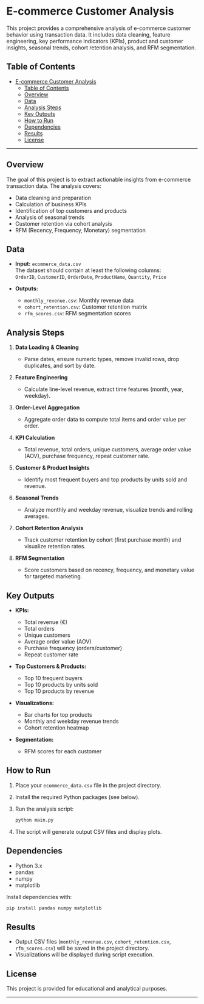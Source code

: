 # E-commerce Customer Analysis

This project provides a comprehensive analysis of e-commerce customer behavior using transaction data. It includes data cleaning, feature engineering, key performance indicators (KPIs), product and customer insights, seasonal trends, cohort retention analysis, and RFM segmentation.

## Table of Contents

- [E-commerce Customer Analysis](#e-commerce-customer-analysis)
  - [Table of Contents](#table-of-contents)
  - [Overview](#overview)
  - [Data](#data)
  - [Analysis Steps](#analysis-steps)
  - [Key Outputs](#key-outputs)
  - [How to Run](#how-to-run)
  - [Dependencies](#dependencies)
  - [Results](#results)
  - [License](#license)

---

## Overview

The goal of this project is to extract actionable insights from e-commerce transaction data. The analysis covers:

- Data cleaning and preparation
- Calculation of business KPIs
- Identification of top customers and products
- Analysis of seasonal trends
- Customer retention via cohort analysis
- RFM (Recency, Frequency, Monetary) segmentation

## Data

- **Input:** `ecommerce_data.csv`  
  The dataset should contain at least the following columns:  
  `OrderID`, `CustomerID`, `OrderDate`, `ProductName`, `Quantity`, `Price`

- **Outputs:**  
  - `monthly_revenue.csv`: Monthly revenue data  
  - `cohort_retention.csv`: Customer retention matrix  
  - `rfm_scores.csv`: RFM segmentation scores

## Analysis Steps

1. **Data Loading & Cleaning**
	- Parse dates, ensure numeric types, remove invalid rows, drop duplicates, and sort by date.

2. **Feature Engineering**
	- Calculate line-level revenue, extract time features (month, year, weekday).

3. **Order-Level Aggregation**
	- Aggregate order data to compute total items and order value per order.

4. **KPI Calculation**
	- Total revenue, total orders, unique customers, average order value (AOV), purchase frequency, repeat customer rate.

5. **Customer & Product Insights**
	- Identify most frequent buyers and top products by units sold and revenue.

6. **Seasonal Trends**
	- Analyze monthly and weekday revenue, visualize trends and rolling averages.

7. **Cohort Retention Analysis**
	- Track customer retention by cohort (first purchase month) and visualize retention rates.

8. **RFM Segmentation**
	- Score customers based on recency, frequency, and monetary value for targeted marketing.

## Key Outputs

- **KPIs:**  
  - Total revenue (€)
  - Total orders
  - Unique customers
  - Average order value (AOV)
  - Purchase frequency (orders/customer)
  - Repeat customer rate

- **Top Customers & Products:**  
  - Top 10 frequent buyers
  - Top 10 products by units sold
  - Top 10 products by revenue

- **Visualizations:**  
  - Bar charts for top products
  - Monthly and weekday revenue trends
  - Cohort retention heatmap

- **Segmentation:**  
  - RFM scores for each customer

## How to Run

1. Place your `ecommerce_data.csv` file in the project directory.
2. Install the required Python packages (see below).
3. Run the analysis script:

	```bash
	python main.py
	```

4. The script will generate output CSV files and display plots.

## Dependencies

- Python 3.x
- pandas
- numpy
- matplotlib

Install dependencies with:

```bash
pip install pandas numpy matplotlib
```

## Results

- Output CSV files (`monthly_revenue.csv`, `cohort_retention.csv`, `rfm_scores.csv`) will be saved in the project directory.
- Visualizations will be displayed during script execution.

## License

This project is provided for educational and analytical purposes.

---
